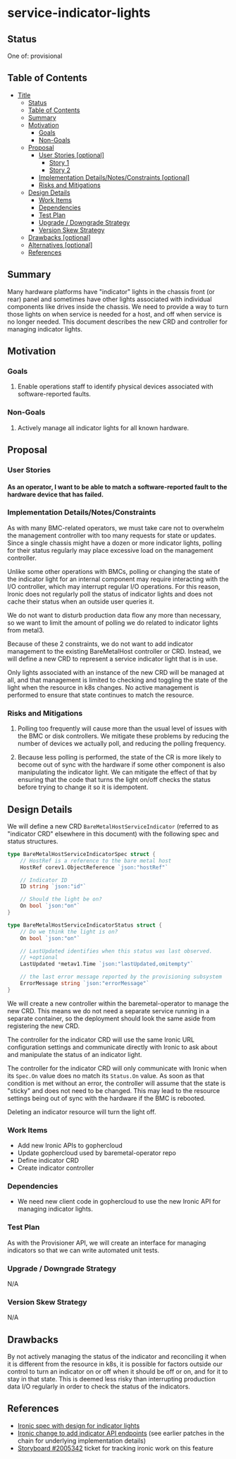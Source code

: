 <!--
 This work is licensed under a Creative Commons Attribution 3.0
 Unported License.

 http://creativecommons.org/licenses/by/3.0/legalcode
-->

# service-indicator-lights

## Status

One of: provisional

## Table of Contents

<!--ts-->
   * [Title](#title)
      * [Status](#status)
      * [Table of Contents](#table-of-contents)
      * [Summary](#summary)
      * [Motivation](#motivation)
         * [Goals](#goals)
         * [Non-Goals](#non-goals)
      * [Proposal](#proposal)
         * [User Stories [optional]](#user-stories-optional)
            * [Story 1](#story-1)
            * [Story 2](#story-2)
         * [Implementation Details/Notes/Constraints [optional]](#implementation-detailsnotesconstraints-optional)
         * [Risks and Mitigations](#risks-and-mitigations)
      * [Design Details](#design-details)
         * [Work Items](#work-items)
         * [Dependencies](#dependencies)
         * [Test Plan](#test-plan)
         * [Upgrade / Downgrade Strategy](#upgrade--downgrade-strategy)
         * [Version Skew Strategy](#version-skew-strategy)
      * [Drawbacks [optional]](#drawbacks-optional)
      * [Alternatives [optional]](#alternatives-optional)
      * [References](#references)

<!-- Added by: stack, at: 2019-02-15T11:41-05:00 -->

<!--te-->

## Summary

Many hardware platforms have "indicator" lights in the chassis front
(or rear) panel and sometimes have other lights associated with
individual components like drives inside the chassis. We need to
provide a way to turn those lights on when service is needed for a
host, and off when service is no longer needed. This document
describes the new CRD and controller for managing indicator lights.

## Motivation

### Goals

1. Enable operations staff to identify physical devices associated
   with software-reported faults.

### Non-Goals

1. Actively manage all indicator lights for all known hardware.

## Proposal

### User Stories

#### As an operator, I want to be able to match a software-reported fault to the hardware device that has failed.

### Implementation Details/Notes/Constraints

As with many BMC-related operators, we must take care not to overwhelm
the management controller with too many requests for state or
updates. Since a single chassis might have a dozen or more indicator
lights, polling for their status regularly may place excessive load on
the management controller.

Unlike some other operations with BMCs, polling or changing the state
of the indicator light for an internal component may require
interacting with the I/O controller, which may interrupt regular I/O
operations. For this reason, Ironic does not regularly poll the status
of indicator lights and does not cache their status when an outside
user queries it.

We do not want to disturb production data flow any more than
necessary, so we want to limit the amount of polling we do related to
indicator lights from metal3.

Because of these 2 constraints, we do not want to add indicator
management to the existing BareMetalHost controller or CRD. Instead,
we will define a new CRD to represent a service indicator light that
is in use.

Only lights associated with an instance of the new CRD will be managed
at all, and that management is limited to checking and toggling the
state of the light when the resource in k8s changes. No active
management is performed to ensure that state continues to match the
resource.

### Risks and Mitigations

1. Polling too frequently will cause more than the usual level of
   issues with the BMC or disk controllers. We mitigate these problems
   by reducing the number of devices we actually poll, and reducing
   the polling frequency.

2. Because less polling is performed, the state of the CR is more
   likely to become out of sync with the hardware if some other
   component is also manipulating the indicator light. We can mitigate
   the effect of that by ensuring that the code that turns the light
   on/off checks the status before trying to change it so it is
   idempotent.

## Design Details

We will define a new CRD `BareMetalHostServiceIndicator` (referred to
as "indicator CRD" elsewhere in this document) with the following spec
and status structures.

```go
type BareMetalHostServiceIndicatorSpec struct {
	// HostRef is a reference to the bare metal host
	HostRef corev1.ObjectReference `json:"hostRef"`

    // Indicator ID
    ID string `json:"id"`

	// Should the light be on?
	On bool `json:"on"`
}

type BareMetalHostServiceIndicatorStatus struct {
	// Do we think the light is on?
	On bool `json:"on"`

	// LastUpdated identifies when this status was last observed.
	// +optional
	LastUpdated *metav1.Time `json:"lastUpdated,omitempty"`

	// the last error message reported by the provisioning subsystem
	ErrorMessage string `json:"errorMessage"`
}
```

We will create a new controller within the baremetal-operator to
manage the new CRD. This means we do not need a separate service
running in a separate container, so the deployment should look the
same aside from registering the new CRD.

The controller for the indicator CRD will use the same Ironic URL
configuration settings and communicate directly with Ironic to ask
about and manipulate the status of an indicator light.

The controller for the indicator CRD will only communicate with Ironic
when its `Spec.On` value does no match its `Status.On` value. As soon
as that condition is met without an error, the controller will assume
that the state is "sticky" and does not need to be changed. This may
lead to the resource settings being out of sync with the hardware if
the BMC is rebooted.

Deleting an indicator resource will turn the light off.

### Work Items

- Add new Ironic APIs to gophercloud
- Update gophercloud used by baremetal-operator repo
- Define indicator CRD
- Create indicator controller

### Dependencies

- We need new client code in gophercloud to use the new Ironic API for
  managing indicator lights.

### Test Plan

As with the Provisioner API, we will create an interface for managing
indicators so that we can write automated unit tests.

### Upgrade / Downgrade Strategy

N/A

### Version Skew Strategy

N/A

## Drawbacks

By not actively managing the status of the indicator and reconciling
it when it is different from the resource in k8s, it is possible for
factors outside our control to turn an indicator on or off when it
should be off or on, and for it to stay in that state. This is deemed
less risky than interrupting production data I/O regularly in order to
check the status of the indicators.

## References

- [Ironic spec with design for indicator lights](https://review.opendev.org/#/c/655685/)
- [Ironic change to add indicator API endpoints](https://review.opendev.org/#/c/651785/)
  (see earlier patches in the chain for underlying implementation details)
- [Storyboard #2005342](https://storyboard.openstack.org/#!/story/2005342)
  ticket for tracking ironic work on this feature
